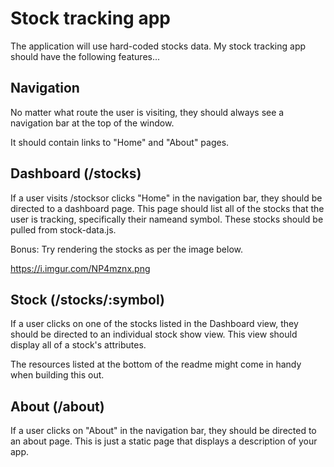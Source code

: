 
# Stock tracking app 

The application will use hard-coded stocks data.
My stock tracking app should have the following features...


## Navigation
No matter what route the user is visiting, they should always see a navigation bar at the top of the window.

It should contain links to "Home" and "About" pages.

## Dashboard (/stocks)
If a user visits /stocksor clicks "Home" in the navigation bar, they should be directed to a dashboard page. This page should list all of the stocks that the user is tracking, specifically their nameand symbol. These stocks should be pulled from stock-data.js.

Bonus: Try rendering the stocks as per the image below.

https://i.imgur.com/NP4mznx.png

## Stock (/stocks/:symbol)
If a user clicks on one of the stocks listed in the Dashboard view, they should be directed to an individual stock show view. This view should display all of a stock's attributes.

The resources listed at the bottom of the readme might come in handy when building this out.

## About (/about)
If a user clicks on "About" in the navigation bar, they should be directed to an about page. This is just a static page that displays a description of your app.

